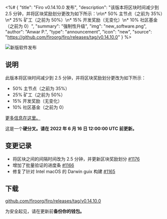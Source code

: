 <%# {
  "title": "Firo v0.14.10.0 发布",
  "description": "该版本将区块时间减少到 2.5 分钟，并将区块奖励划分更改为如下所示：\n\n* 50% 主节点（之前为 35%）\n* 25% 矿工（之前为 50%）\n* 15% 开发奖励（无变化）\n* 10% 社区基金（之前为 0）",
  "summary": "强制性升级",
  "img": "new_software.png",
  "author": "Anwar P.",
  "type": "announcement",
  "icon": "new",
  "source": "https://github.com/firoorg/firo/releases/tag/v0.14.10.0"
} %>

![新版软件发布](new_software.png)

## 说明

此版本将区块时间减少到 2.5 分钟，并将区块奖励划分更改为如下所示：

* 50% 主节点（之前为 35%）
* 25% 矿工（之前为 50%）
* 15% 开发奖励（无变化）
* 10% 社区基金（之前为 0）

[更多信息在这里。](2022-05-09-firo-upcoming-tokenomics-change.html)

这是一个**硬分叉。请在 2022 年 6 月 16 日 12:00:00 UTC 前更新。**

## 变更记录

* 将区块之间的间隔时间改为 2.5 分钟，并更新区块奖励划分 [#1176](https://github.com/firoorg/firo/pull/1176)
* 增加了批量验证的进度条 [#1166](https://github.com/firoorg/firo/pull/1166)
* 修复了针对 Intel macOS 的 Darwin guix 构建 [#1165](https://github.com/firoorg/firo/pull/1165)

## 下载

[github.com/firoorg/firo/releases/tag/v0.14.10.0](https://github.com/firoorg/firo/releases/tag/v0.14.10.0)

为安全起见，请在更新前**备份你的钱包。**
